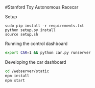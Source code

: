 #Stanford Toy Autonomous Racecar


Setup

```
sudo pip install -r requirements.txt
python setup.py install
source setup.sh
```

Running the control dashboard

```sh
export CAR=1 && python car.py runserver
```

Developing the car dashboard
```sh
cd /webserver/static
npm install
npm start
```


